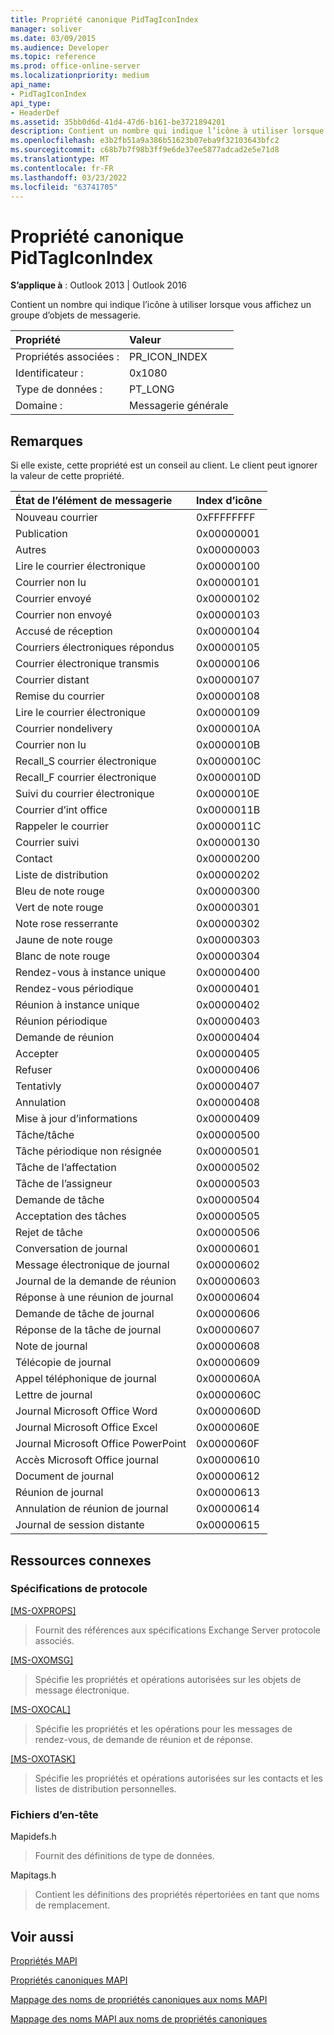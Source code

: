 ```yaml
---
title: Propriété canonique PidTagIconIndex
manager: soliver
ms.date: 03/09/2015
ms.audience: Developer
ms.topic: reference
ms.prod: office-online-server
ms.localizationpriority: medium
api_name:
- PidTagIconIndex
api_type:
- HeaderDef
ms.assetid: 35bb0d6d-41d4-47d6-b161-be3721894201
description: Contient un nombre qui indique l’icône à utiliser lorsque vous affichez un groupe d’objets de messagerie. Si elle existe, cette propriété est un conseil au client.
ms.openlocfilehash: e3b2fb51a9a386b51623b07eba9f32103643bfc2
ms.sourcegitcommit: c68b7b7f98b3ff9e6de37ee5877adcad2e5e71d8
ms.translationtype: MT
ms.contentlocale: fr-FR
ms.lasthandoff: 03/23/2022
ms.locfileid: "63741705"
---
```

# <a name="pidtagiconindex-canonical-property"></a>Propriété canonique PidTagIconIndex

  
  
**S’applique à** : Outlook 2013 | Outlook 2016 
  
Contient un nombre qui indique l’icône à utiliser lorsque vous affichez un groupe d’objets de messagerie.
  
|Propriété |Valeur |
|:-----|:-----|
|Propriétés associées :  <br/> |PR_ICON_INDEX  <br/> |
|Identificateur :  <br/> |0x1080  <br/> |
|Type de données :  <br/> |PT_LONG  <br/> |
|Domaine :  <br/> |Messagerie générale  <br/> |
   
## <a name="remarks"></a>Remarques

Si elle existe, cette propriété est un conseil au client. Le client peut ignorer la valeur de cette propriété. 
  
|**État de l’élément de messagerie**|**Index d’icône**|
|:-----|:-----|
|Nouveau courrier  <br/> |0xFFFFFFFF  <br/> |
|Publication  <br/> |0x00000001  <br/> |
|Autres  <br/> |0x00000003  <br/> |
|Lire le courrier électronique  <br/> |0x00000100  <br/> |
|Courrier non lu  <br/> |0x00000101  <br/> |
|Courrier envoyé  <br/> |0x00000102  <br/> |
|Courrier non envoyé  <br/> |0x00000103  <br/> |
|Accusé de réception  <br/> |0x00000104  <br/> |
|Courriers électroniques répondus  <br/> |0x00000105  <br/> |
|Courrier électronique transmis  <br/> |0x00000106  <br/> |
|Courrier distant  <br/> |0x00000107  <br/> |
|Remise du courrier  <br/> |0x00000108  <br/> |
|Lire le courrier électronique  <br/> |0x00000109  <br/> |
|Courrier nondelivery  <br/> |0x0000010A  <br/> |
|Courrier non lu  <br/> |0x0000010B  <br/> |
|Recall_S courrier électronique  <br/> |0x0000010C  <br/> |
|Recall_F courrier électronique  <br/> |0x0000010D  <br/> |
|Suivi du courrier électronique  <br/> |0x0000010E  <br/> |
|Courrier d’int office  <br/> |0x0000011B  <br/> |
|Rappeler le courrier  <br/> |0x0000011C  <br/> |
|Courrier suivi  <br/> |0x00000130  <br/> |
|Contact  <br/> |0x00000200  <br/> |
|Liste de distribution  <br/> |0x00000202  <br/> |
|Bleu de note rouge  <br/> |0x00000300  <br/> |
|Vert de note rouge  <br/> |0x00000301  <br/> |
|Note rose resserrante  <br/> |0x00000302  <br/> |
|Jaune de note rouge  <br/> |0x00000303  <br/> |
|Blanc de note rouge  <br/> |0x00000304  <br/> |
|Rendez-vous à instance unique  <br/> |0x00000400  <br/> |
|Rendez-vous périodique  <br/> |0x00000401  <br/> |
|Réunion à instance unique  <br/> |0x00000402  <br/> |
|Réunion périodique  <br/> |0x00000403  <br/> |
|Demande de réunion  <br/> |0x00000404  <br/> |
|Accepter  <br/> |0x00000405  <br/> |
|Refuser  <br/> |0x00000406  <br/> |
|Tentativly  <br/> |0x00000407  <br/> |
|Annulation  <br/> |0x00000408  <br/> |
|Mise à jour d’informations  <br/> |0x00000409  <br/> |
|Tâche/tâche  <br/> |0x00000500  <br/> |
|Tâche périodique non résignée  <br/> |0x00000501  <br/> |
|Tâche de l’affectation  <br/> |0x00000502  <br/> |
|Tâche de l’assigneur  <br/> |0x00000503  <br/> |
|Demande de tâche  <br/> |0x00000504  <br/> |
|Acceptation des tâches  <br/> |0x00000505  <br/> |
|Rejet de tâche  <br/> |0x00000506  <br/> |
|Conversation de journal  <br/> |0x00000601  <br/> |
|Message électronique de journal  <br/> |0x00000602  <br/> |
|Journal de la demande de réunion  <br/> |0x00000603  <br/> |
|Réponse à une réunion de journal  <br/> |0x00000604  <br/> |
|Demande de tâche de journal  <br/> |0x00000606  <br/> |
|Réponse de la tâche de journal  <br/> |0x00000607  <br/> |
|Note de journal  <br/> |0x00000608  <br/> |
|Télécopie de journal  <br/> |0x00000609  <br/> |
|Appel téléphonique de journal  <br/> |0x0000060A  <br/> |
|Lettre de journal  <br/> |0x0000060C  <br/> |
|Journal Microsoft Office Word  <br/> |0x0000060D  <br/> |
|Journal Microsoft Office Excel  <br/> |0x0000060E  <br/> |
|Journal Microsoft Office PowerPoint  <br/> |0x0000060F  <br/> |
|Accès Microsoft Office journal  <br/> |0x00000610  <br/> |
|Document de journal  <br/> |0x00000612  <br/> |
|Réunion de journal  <br/> |0x00000613  <br/> |
|Annulation de réunion de journal  <br/> |0x00000614  <br/> |
|Journal de session distante  <br/> |0x00000615  <br/> |
   
## <a name="related-resources"></a>Ressources connexes

### <a name="protocol-specifications"></a>Spécifications de protocole

[[MS-OXPROPS]](https://msdn.microsoft.com/library/f6ab1613-aefe-447d-a49c-18217230b148%28Office.15%29.aspx)
  
> Fournit des références aux spécifications Exchange Server protocole associés.
    
[[MS-OXOMSG]](https://msdn.microsoft.com/library/daa9120f-f325-4afb-a738-28f91049ab3c%28Office.15%29.aspx)
  
> Spécifie les propriétés et opérations autorisées sur les objets de message électronique.
    
[[MS-OXOCAL]](https://msdn.microsoft.com/library/09861fde-c8e4-4028-9346-e7c214cfdba1%28Office.15%29.aspx)
  
> Spécifie les propriétés et les opérations pour les messages de rendez-vous, de demande de réunion et de réponse.
    
[[MS-OXOTASK]](https://msdn.microsoft.com/library/55600ec0-6195-4730-8436-59c7931ef27e%28Office.15%29.aspx)
  
> Spécifie les propriétés et opérations autorisées sur les contacts et les listes de distribution personnelles.
    
### <a name="header-files"></a>Fichiers d’en-tête

Mapidefs.h
  
> Fournit des définitions de type de données.
    
Mapitags.h
  
> Contient les définitions des propriétés répertoriées en tant que noms de remplacement.
    
## <a name="see-also"></a>Voir aussi



[Propriétés MAPI](mapi-properties.md)
  
[Propriétés canoniques MAPI](mapi-canonical-properties.md)
  
[Mappage des noms de propriétés canoniques aux noms MAPI](mapping-canonical-property-names-to-mapi-names.md)
  
[Mappage des noms MAPI aux noms de propriétés canoniques](mapping-mapi-names-to-canonical-property-names.md)

